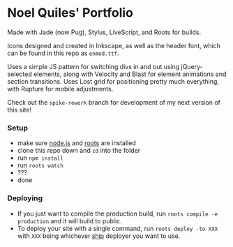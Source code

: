 # Noel Quiles' Portfolio

Made with Jade (now Pug), Stylus, LiveScript, and Roots for builds.  

Icons designed and created in Inkscape, as well as the header font, which can be found in this repo as `enmod.ttf`.

Uses a simple JS pattern for switching divs in and out using jQuery-selected elements, along with Velocity and Blast for element animations and section transitions.  Uses Lost grid for positioning pretty much everything, with Rupture for mobile adjustments.

Check out the `spike-rework` branch for development of my next version of this site!

### Setup

- make sure [node.js](http://nodejs.org) and [roots](http://roots.cx) are installed
- clone this repo down and `cd` into the folder
- run `npm install`
- run `roots watch`
- ???
- done

### Deploying

- If you just want to compile the production build, run `roots compile -e production` and it will build to public.
- To deploy your site with a single command, run `roots deploy -to XXX` with `XXX` being whichever [ship](https://github.com/carrot/ship#usage) deployer you want to use.
